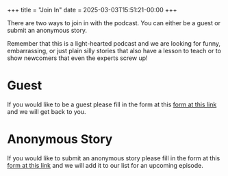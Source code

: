 +++
title = "Join In"
date = 2025-03-03T15:51:21-00:00
+++

There are two ways to join in with the podcast. You can either be a guest or submit an anonymous story.

Remember that this is a light-hearted podcast and we are looking for funny, embarrassing, or just plain silly stories that also have a lesson to teach or to show newcomers that even the experts screw up!

# Guest
If you would like to be a guest please fill in the form at this [form at this link](https://) and we will get back to you.

# Anonymous Story

If you would like to submit an anonymous story please fill in the form at this [form at this link](https://) and we will add it to our list for an upcoming episode.
```
